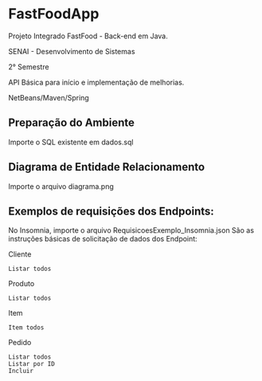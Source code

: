 # FastFoodApp
Projeto Integrado FastFood - Back-end em Java.

SENAI - Desenvolvimento de Sistemas

2° Semestre

API Básica para início e implementação de melhorias.

NetBeans/Maven/Spring

## Preparação do Ambiente
Importe o SQL existente em dados.sql

## Diagrama de Entidade Relacionamento
Importe o arquivo diagrama.png

## Exemplos de requisições dos Endpoints:
No Insomnia, importe o arquivo RequisicoesExemplo_Insomnia.json
São as instruções básicas de solicitação de dados dos Endpoint:

Cliente

    Listar todos

Produto 

    Listar todos
    
Item 

    Item todos
    
Pedido 

    Listar todos
    Listar por ID
    Incluir

